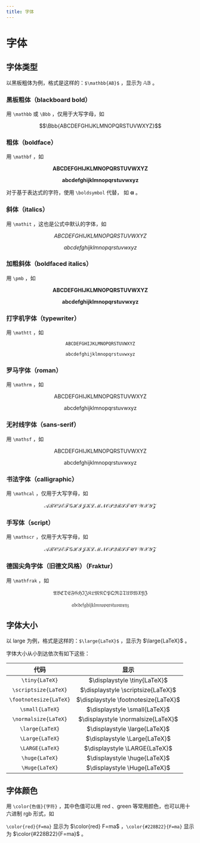 ```yaml
---
title: 字体
---
```


# 字体

## 字体类型

以黑板粗体为例，格式是这样的：`$\mathbb{AB}$` ，显示为 $\mathbb{AB}$ 。

### 黑板粗体（blackboard bold）

用 `\mathbb` 或 `\Bbb` ，仅用于大写字母，如

$$\Bbb{ABCDEFGHIJKLMNOPQRSTUVWXYZ}$$

### 粗体（boldface）

用 `\mathbf` ，如

$$\mathbf{ABCDEFGHIJKLMNOPQRSTUVWXYZ}$$

$$\mathbf{abcdefghijklmnopqrstuvwxyz}$$

对于基于表达式的字符，使用 `\boldsymbol` 代替， 如 $\boldsymbol{\alpha}$ 。

### 斜体（italics）

用 `\mathit` ，这也是公式中默认的字体，如

$$\mathit{ABCDEFGHIJKLMNOPQRSTUVWXYZ}$$

$$\mathit{abcdefghijklmnopqrstuvwxyz}$$

### 加粗斜体（boldfaced italics）

用 `\pmb` ，如

$$\pmb{ABCDEFGHIJKLMNOPQRSTUVWXYZ}$$

$$\pmb{abcdefghijklmnopqrstuvwxyz}$$

### 打字机字体（typewriter）

用 `\mathtt` ，如

$$\mathtt{ABCDEFGHIJKLMNOPQRSTUVWXYZ}$$

$$\mathtt{abcdefghijklmnopqrstuvwxyz}$$

### 罗马字体（roman）

用 `\mathrm` ，如

$$\mathrm{ABCDEFGHIJKLMNOPQRSTUVWXYZ}$$

$$\mathrm{abcdefghijklmnopqrstuvwxyz}$$

### 无衬线字体（sans-serif）

用 `\mathsf` ，如

$$\mathsf{ABCDEFGHIJKLMNOPQRSTUVWXYZ}$$

$$\mathsf{abcdefghijklmnopqrstuvwxyz}$$

### 书法字体（calligraphic）

用 `\mathcal` ，仅用于大写字母，如

$$\mathcal{ABCDEFGHIJKLMNOPQRSTUVWXYZ}$$

### 手写体（script）

用 `\mathscr` ，仅用于大写字母，如

$$\mathscr{ABCDEFGHIJKLMNOPQRSTUVWXYZ}$$

### 德国尖角字体（旧德文风格）（Fraktur）

用 `\mathfrak` ，如

$$\mathfrak{ABCDEFGHIJKLMNOPQRSTUVWXYZ}$$

$$\mathfrak{abcdefghijklmnopqrstuvwxyz}$$

## 字体大小

以 large 为例，格式是这样的：`$\large{LaTeX}$` ，显示为 $\large{LaTeX}$ 。

字体大小从小到达依次有如下这些：

|          代码          |                 显示                 |
| :--------------------: | :----------------------------------: |
|     `\tiny{LaTeX}`     |     $\displaystyle \tiny{LaTeX}$     |
|  `\scriptsize{LaTeX}`  |  $\displaystyle \scriptsize{LaTeX}$  |
| `\footnotesize{LaTeX}` | $\displaystyle \footnotesize{LaTeX}$ |
|    `\small{LaTeX}`     |    $\displaystyle \small{LaTeX}$     |
|  `\normalsize{LaTeX}`  |  $\displaystyle \normalsize{LaTeX}$  |
|    `\large{LaTeX}`     |    $\displaystyle \large{LaTeX}$     |
|    `\Large{LaTeX}`     |    $\displaystyle \Large{LaTeX}$     |
|    `\LARGE{LaTeX}`     |    $\displaystyle \LARGE{LaTeX}$     |
|     `\huge{LaTeX}`     |     $\displaystyle \huge{LaTeX}$     |
|     `\Huge{LaTeX}`     |     $\displaystyle \Huge{LaTeX}$     |

## 字体颜色

用 `\color{色值}{字符}` ，其中色值可以用 red 、green 等常用颜色，也可以用十六进制 rgb 形式，如

`\color{red}{F=ma}` 显示为 $\color{red} F=ma$ ，`\color{#228B22}{F=ma}` 显示为 $\color{#228B22}{F=ma}$ 。

<!-- 此外，还有其他几种写法：

`\textcolor{#228B22}{F=ma}` 显示为

$$ \textcolor{#228B22}{F=ma} $$

`\colorbox{red}{$F=ma$}` 显示为

$$
\colorbox{red}{$F=ma$}
$$

`\fcolorbox{red}{aqua}{$F=ma$}` 显示为

$$
\fcolorbox{yellow}{red}{$F=ma$}
$$ -->

